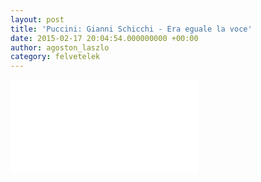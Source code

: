```yaml
---
layout: post
title: 'Puccini: Gianni Schicchi - Era eguale la voce'
date: 2015-02-17 20:04:54.000000000 +00:00
author: agoston_laszlo
category: felvetelek
---
```


<iframe src="//www.youtube.com/embed/WIBy2npmfaY" frameborder="0" allowfullscreen="allowfullscreen"></iframe>
